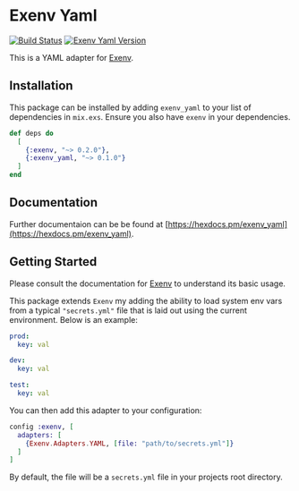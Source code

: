 # Exenv Yaml

[![Build Status](https://travis-ci.org/nsweeting/exenv_yaml.svg?branch=master)](https://travis-ci.org/nsweeting/exenv_yaml)
[![Exenv Yaml Version](https://img.shields.io/hexpm/v/exenv_yaml.svg)](https://hex.pm/packages/exenv_yaml)

This is a YAML adapter for [Exenv](https://github.com/nsweeting/exenv).

## Installation

This package can be installed by adding `exenv_yaml` to your list of dependencies in `mix.exs`. Ensure you also have `exenv` in your dependencies.

```elixir
def deps do
  [
    {:exenv, "~> 0.2.0"},
    {:exenv_yaml, "~> 0.1.0"}
  ]
end
```

## Documentation

Further documentaion can be be found at [https://hexdocs.pm/exenv_yaml](https://hexdocs.pm/exenv_yaml).

## Getting Started

Please consult the documentation for [Exenv](https://github.com/nsweeting/exenv) to
understand its basic usage.

This package extends `Exenv` my adding the ability to load system env vars from a typical `"secrets.yml"` file that is laid out using the current environment. Below is an
example:

```yml
prod:
  key: val

dev:
  key: val

test:
  key: val
```

You can then add this adapter to your configuration:

```elixir
config :exenv, [
  adapters: [
    {Exenv.Adapters.YAML, [file: "path/to/secrets.yml"]}
  ]
]
```

By default, the file will be a `secrets.yml` file in your projects root directory.
